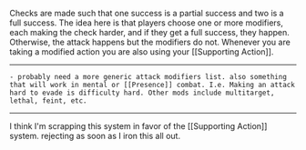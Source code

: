 Checks are made such that one success is a partial success and two is a full success. The idea here is that players choose one or more modifiers, each making the check harder, and if they get a full success, they happen. Otherwise, the attack happens but the modifiers do not. Whenever you are taking a modified action you are also using your [[Supporting Action]].

---

	- probably need a more generic attack modifiers list. also something that will work in mental or [[Presence]] combat. I.e. Making an attack hard to evade is difficulty hard. Other mods include multitarget, lethal, feint, etc.

---

I think I'm scrapping this system in favor of the [[Supporting Action]] system. rejecting as soon as I iron this all out.